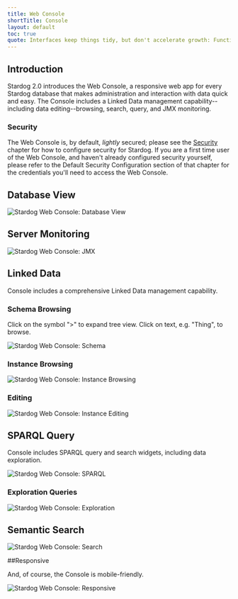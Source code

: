 ```yaml
---
title: Web Console
shortTitle: Console
layout: default
toc: true
quote: Interfaces keep things tidy, but don't accelerate growth: Functions do.
---
```


## Introduction 

Stardog 2.0 introduces the Web Console, a responsive web app for every Stardog database that makes administration and interaction with data quick and easy. The Console includes a Linked Data management capability--including data editing--browsing, search, query, and JMX monitoring.

### Security

The Web Console is, by default, *lightly* secured; please see the [Security](/security) chapter for how to configure security for Stardog.  If you are a first time user of the Web Console, and haven't already configured security yourself, please refer to the Default Security Configuration section of that chapter for the credentials you'll need to access the Web Console.

## Database View
![Stardog Web Console: Database View](/img/console/home.png "")

## Server Monitoring
![Stardog Web Console: JMX](/img/console/jmx.png "")

## Linked Data

Console includes a comprehensive Linked Data management capability.

### Schema Browsing

Click on the symbol ">" to expand tree view. Click on text, e.g. "Thing", to browse.

![Stardog Web Console: Schema](/img/console/schema.png "")

### Instance Browsing
![Stardog Web Console: Instance Browsing](/img/console/browse.png "")

### Editing
![Stardog Web Console: Instance Editing](/img/console/edit.png "")

## SPARQL Query

Console includes SPARQL query and search widgets, including data exploration.

![Stardog Web Console: SPARQL](/img/console/query.png "")

### Exploration Queries
![Stardog Web Console: Exploration](/img/console/explore.png "")

## Semantic Search
![Stardog Web Console: Search](/img/console/search.png "")

##Responsive

And, of course, the Console is mobile-friendly.

![Stardog Web Console: Responsive](/img/console/resp1.png "")